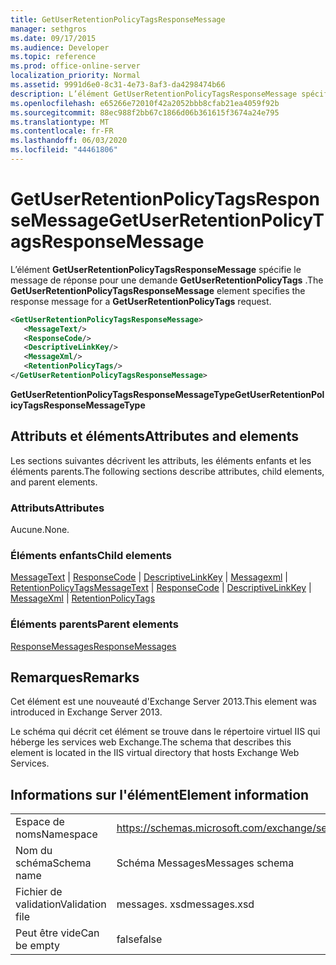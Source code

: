 ```yaml
---
title: GetUserRetentionPolicyTagsResponseMessage
manager: sethgros
ms.date: 09/17/2015
ms.audience: Developer
ms.topic: reference
ms.prod: office-online-server
localization_priority: Normal
ms.assetid: 9991d6e0-8c31-4e73-8af3-da4298474b66
description: L’élément GetUserRetentionPolicyTagsResponseMessage spécifie le message de réponse pour une demande GetUserRetentionPolicyTags.
ms.openlocfilehash: e65266e72010f42a2052bbb8cfab21ea4059f92b
ms.sourcegitcommit: 88ec988f2bb67c1866d06b361615f3674a24e795
ms.translationtype: MT
ms.contentlocale: fr-FR
ms.lasthandoff: 06/03/2020
ms.locfileid: "44461806"
---
```

# <a name="getuserretentionpolicytagsresponsemessage"></a><span data-ttu-id="f40c3-103">GetUserRetentionPolicyTagsResponseMessage</span><span class="sxs-lookup"><span data-stu-id="f40c3-103">GetUserRetentionPolicyTagsResponseMessage</span></span>

<span data-ttu-id="f40c3-104">L’élément **GetUserRetentionPolicyTagsResponseMessage** spécifie le message de réponse pour une demande **GetUserRetentionPolicyTags** .</span><span class="sxs-lookup"><span data-stu-id="f40c3-104">The **GetUserRetentionPolicyTagsResponseMessage** element specifies the response message for a **GetUserRetentionPolicyTags** request.</span></span> 
  
```XML
<GetUserRetentionPolicyTagsResponseMessage>
   <MessageText/>
   <ResponseCode/>
   <DescriptiveLinkKey/>
   <MessageXml/>
   <RetentionPolicyTags/>
</GetUserRetentionPolicyTagsResponseMessage>
```

 <span data-ttu-id="f40c3-105">**GetUserRetentionPolicyTagsResponseMessageType**</span><span class="sxs-lookup"><span data-stu-id="f40c3-105">**GetUserRetentionPolicyTagsResponseMessageType**</span></span>
## <a name="attributes-and-elements"></a><span data-ttu-id="f40c3-106">Attributs et éléments</span><span class="sxs-lookup"><span data-stu-id="f40c3-106">Attributes and elements</span></span>

<span data-ttu-id="f40c3-107">Les sections suivantes décrivent les attributs, les éléments enfants et les éléments parents.</span><span class="sxs-lookup"><span data-stu-id="f40c3-107">The following sections describe attributes, child elements, and parent elements.</span></span>
  
### <a name="attributes"></a><span data-ttu-id="f40c3-108">Attributs</span><span class="sxs-lookup"><span data-stu-id="f40c3-108">Attributes</span></span>

<span data-ttu-id="f40c3-109">Aucune.</span><span class="sxs-lookup"><span data-stu-id="f40c3-109">None.</span></span>
  
### <a name="child-elements"></a><span data-ttu-id="f40c3-110">Éléments enfants</span><span class="sxs-lookup"><span data-stu-id="f40c3-110">Child elements</span></span>

<span data-ttu-id="f40c3-111">[MessageText](messagetext.md)  |  [ResponseCode](responsecode.md)  |  [DescriptiveLinkKey](descriptivelinkkey.md)  |  [Messagexml](messagexml.md)  |  [RetentionPolicyTags](retentionpolicytags.md)</span><span class="sxs-lookup"><span data-stu-id="f40c3-111">[MessageText](messagetext.md) | [ResponseCode](responsecode.md) | [DescriptiveLinkKey](descriptivelinkkey.md) | [MessageXml](messagexml.md) | [RetentionPolicyTags](retentionpolicytags.md)</span></span>
  
### <a name="parent-elements"></a><span data-ttu-id="f40c3-112">Éléments parents</span><span class="sxs-lookup"><span data-stu-id="f40c3-112">Parent elements</span></span>

[<span data-ttu-id="f40c3-113">ResponseMessages</span><span class="sxs-lookup"><span data-stu-id="f40c3-113">ResponseMessages</span></span>](responsemessages.md)
  
## <a name="remarks"></a><span data-ttu-id="f40c3-114">Remarques</span><span class="sxs-lookup"><span data-stu-id="f40c3-114">Remarks</span></span>

<span data-ttu-id="f40c3-115">Cet élément est une nouveauté d'Exchange Server 2013.</span><span class="sxs-lookup"><span data-stu-id="f40c3-115">This element was introduced in Exchange Server 2013.</span></span>
  
<span data-ttu-id="f40c3-116">Le schéma qui décrit cet élément se trouve dans le répertoire virtuel IIS qui héberge les services web Exchange.</span><span class="sxs-lookup"><span data-stu-id="f40c3-116">The schema that describes this element is located in the IIS virtual directory that hosts Exchange Web Services.</span></span>
  
## <a name="element-information"></a><span data-ttu-id="f40c3-117">Informations sur l'élément</span><span class="sxs-lookup"><span data-stu-id="f40c3-117">Element information</span></span>

|||
|:-----|:-----|
|<span data-ttu-id="f40c3-118">Espace de noms</span><span class="sxs-lookup"><span data-stu-id="f40c3-118">Namespace</span></span>  <br/> |https://schemas.microsoft.com/exchange/services/2006/messages  <br/> |
|<span data-ttu-id="f40c3-119">Nom du schéma</span><span class="sxs-lookup"><span data-stu-id="f40c3-119">Schema name</span></span>  <br/> |<span data-ttu-id="f40c3-120">Schéma Messages</span><span class="sxs-lookup"><span data-stu-id="f40c3-120">Messages schema</span></span>  <br/> |
|<span data-ttu-id="f40c3-121">Fichier de validation</span><span class="sxs-lookup"><span data-stu-id="f40c3-121">Validation file</span></span>  <br/> |<span data-ttu-id="f40c3-122">messages. xsd</span><span class="sxs-lookup"><span data-stu-id="f40c3-122">messages.xsd</span></span>  <br/> |
|<span data-ttu-id="f40c3-123">Peut être vide</span><span class="sxs-lookup"><span data-stu-id="f40c3-123">Can be empty</span></span>  <br/> |<span data-ttu-id="f40c3-124">false</span><span class="sxs-lookup"><span data-stu-id="f40c3-124">false</span></span>  <br/> |
   

